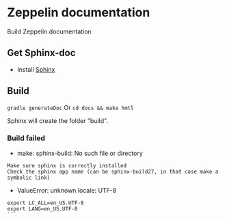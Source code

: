 # Zeppelin documentation
Build Zeppelin documentation

## Get Sphinx-doc
 - Install [Sphinx](http://sphinx-doc.org/install.html)

## Build
```gradle generateDoc```
Or
```cd docs && make hmtl```

Sphinx will create the folder "build".

### Build failed
 - make: sphinx-build: No such file or directory
```
Make sure sphinx is correctly installed
Check the sphinx app name (can be sphinx-build27, in that case make a symbolic link)
```
 - ValueError: unknown locale: UTF-8
````
export LC_ALL=en_US.UTF-8
export LANG=en_US.UTF-8
```
